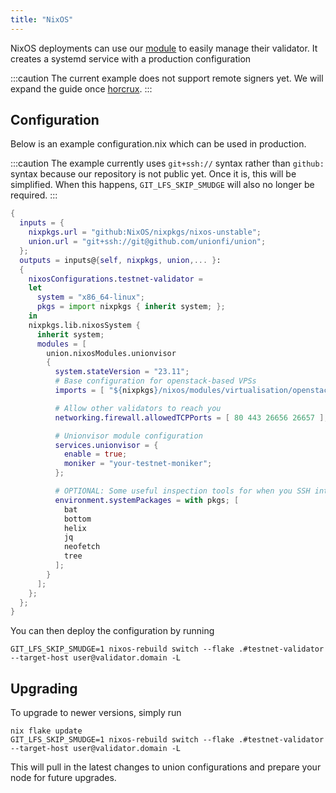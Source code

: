 ```yaml
---
title: "NixOS"
---
```


NixOS deployments can use our [module](https://github.com/unionfi/union/blob/82ad5ef76b42e76a18617a614c1cdcd41d1fbe93/unionvisor/unionvisor.nix#L68) to easily manage their validator. It creates a systemd service with a production configuration

:::caution
The current example does not support remote signers yet. We will expand the guide once [horcrux](https://github.com/strangelove-ventures/horcrux).
:::

## Configuration

Below is an example configuration.nix which can be used in production.

:::caution
The example currently uses `git+ssh://` syntax rather than `github:` syntax because our repository is not public yet. Once it is, this will be simplified. When this happens, `GIT_LFS_SKIP_SMUDGE` will also no longer be required.
:::

```nix
{
  inputs = {
    nixpkgs.url = "github:NixOS/nixpkgs/nixos-unstable";
    union.url = "git+ssh://git@github.com/unionfi/union";
  };
  outputs = inputs@{self, nixpkgs, union,... }:
  {
    nixosConfigurations.testnet-validator =
    let
      system = "x86_64-linux";
      pkgs = import nixpkgs { inherit system; };
    in
    nixpkgs.lib.nixosSystem {
      inherit system;
      modules = [
        union.nixosModules.unionvisor
        {
          system.stateVersion = "23.11";
          # Base configuration for openstack-based VPSs
          imports = [ "${nixpkgs}/nixos/modules/virtualisation/openstack-config.nix" ];

          # Allow other validators to reach you
          networking.firewall.allowedTCPPorts = [ 80 443 26656 26657 ];

          # Unionvisor module configuration
          services.unionvisor = {
            enable = true;
            moniker = "your-testnet-moniker";
          };

          # OPTIONAL: Some useful inspection tools for when you SSH into your validator
          environment.systemPackages = with pkgs; [
            bat
            bottom
            helix
            jq
            neofetch
            tree
          ];
        }
      ];
    };
  };
}
```

You can then deploy the configuration by running

```
GIT_LFS_SKIP_SMUDGE=1 nixos-rebuild switch --flake .#testnet-validator --target-host user@validator.domain -L
```

## Upgrading

To upgrade to newer versions, simply run

```
nix flake update
GIT_LFS_SKIP_SMUDGE=1 nixos-rebuild switch --flake .#testnet-validator --target-host user@validator.domain -L
```

This will pull in the latest changes to union configurations and prepare your node for future upgrades.
